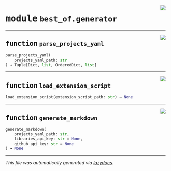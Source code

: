 <!-- markdownlint-disable -->

<a href="https://github.com/best-of-lists/best-of-generator/blob/main/src/best_of/generator.py#L0"><img align="right" style="float:right;" src="https://img.shields.io/badge/-source-cccccc?style=flat-square"></a>

# <kbd>module</kbd> `best_of.generator`





---

<a href="https://github.com/best-of-lists/best-of-generator/blob/main/src/best_of/generator.py#L17"><img align="right" style="float:right;" src="https://img.shields.io/badge/-source-cccccc?style=flat-square"></a>

## <kbd>function</kbd> `parse_projects_yaml`

```python
parse_projects_yaml(
    projects_yaml_path: str
) → Tuple[Dict, list, OrderedDict, list]
```






---

<a href="https://github.com/best-of-lists/best-of-generator/blob/main/src/best_of/generator.py#L60"><img align="right" style="float:right;" src="https://img.shields.io/badge/-source-cccccc?style=flat-square"></a>

## <kbd>function</kbd> `load_extension_script`

```python
load_extension_script(extension_script_path: str) → None
```






---

<a href="https://github.com/best-of-lists/best-of-generator/blob/main/src/best_of/generator.py#L79"><img align="right" style="float:right;" src="https://img.shields.io/badge/-source-cccccc?style=flat-square"></a>

## <kbd>function</kbd> `generate_markdown`

```python
generate_markdown(
    projects_yaml_path: str,
    libraries_api_key: str = None,
    github_api_key: str = None
) → None
```








---

_This file was automatically generated via [lazydocs](https://github.com/ml-tooling/lazydocs)._
